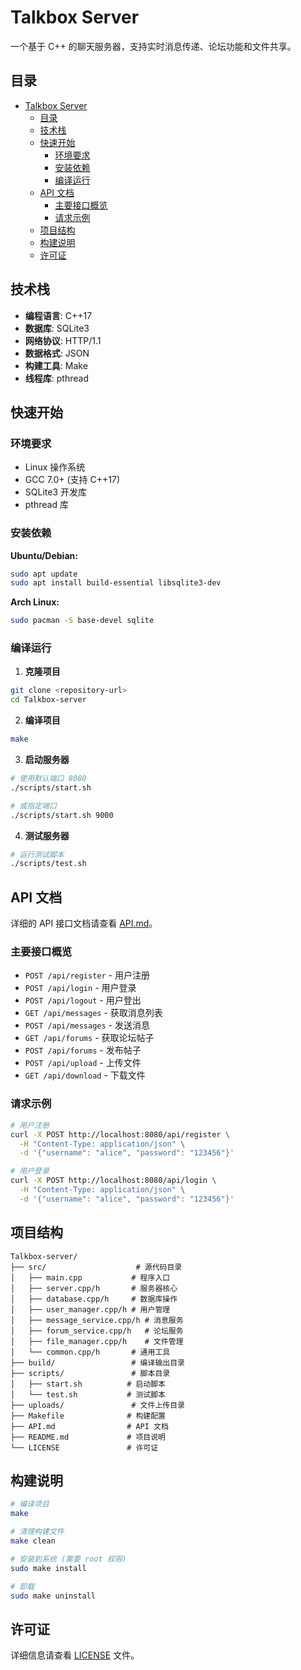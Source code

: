 # Talkbox Server

一个基于 C++ 的聊天服务器，支持实时消息传递、论坛功能和文件共享。

## 目录

- [Talkbox Server](#talkbox-server)
  - [目录](#目录)
  - [技术栈](#技术栈)
  - [快速开始](#快速开始)
    - [环境要求](#环境要求)
    - [安装依赖](#安装依赖)
    - [编译运行](#编译运行)
  - [API 文档](#api-文档)
    - [主要接口概览](#主要接口概览)
    - [请求示例](#请求示例)
  - [项目结构](#项目结构)
  - [构建说明](#构建说明)
  - [许可证](#许可证)

## 技术栈

- **编程语言**: C++17
- **数据库**: SQLite3
- **网络协议**: HTTP/1.1
- **数据格式**: JSON
- **构建工具**: Make
- **线程库**: pthread

## 快速开始

### 环境要求

- Linux 操作系统
- GCC 7.0+ (支持 C++17)
- SQLite3 开发库
- pthread 库

### 安装依赖

**Ubuntu/Debian:**
```bash
sudo apt update
sudo apt install build-essential libsqlite3-dev
```

**Arch Linux:**
```bash
sudo pacman -S base-devel sqlite
```

### 编译运行

1. **克隆项目**
```bash
git clone <repository-url>
cd Talkbox-server
```

2. **编译项目**
```bash
make
```

3. **启动服务器**
```bash
# 使用默认端口 8080
./scripts/start.sh

# 或指定端口
./scripts/start.sh 9000
```

4. **测试服务器**
```bash
# 运行测试脚本
./scripts/test.sh
```

## API 文档

详细的 API 接口文档请查看 [API.md](API.md)。

### 主要接口概览

- `POST /api/register` - 用户注册
- `POST /api/login` - 用户登录
- `POST /api/logout` - 用户登出
- `GET /api/messages` - 获取消息列表
- `POST /api/messages` - 发送消息
- `GET /api/forums` - 获取论坛帖子
- `POST /api/forums` - 发布帖子
- `POST /api/upload` - 上传文件
- `GET /api/download` - 下载文件

### 请求示例

```bash
# 用户注册
curl -X POST http://localhost:8080/api/register \
  -H "Content-Type: application/json" \
  -d '{"username": "alice", "password": "123456"}'

# 用户登录
curl -X POST http://localhost:8080/api/login \
  -H "Content-Type: application/json" \
  -d '{"username": "alice", "password": "123456"}'
```

## 项目结构

```
Talkbox-server/
├── src/                    # 源代码目录
│   ├── main.cpp           # 程序入口
│   ├── server.cpp/h       # 服务器核心
│   ├── database.cpp/h     # 数据库操作
│   ├── user_manager.cpp/h # 用户管理
│   ├── message_service.cpp/h # 消息服务
│   ├── forum_service.cpp/h   # 论坛服务
│   ├── file_manager.cpp/h    # 文件管理
│   └── common.cpp/h       # 通用工具
├── build/                 # 编译输出目录
├── scripts/               # 脚本目录
│   ├── start.sh          # 启动脚本
│   └── test.sh           # 测试脚本
├── uploads/               # 文件上传目录
├── Makefile              # 构建配置
├── API.md                # API 文档
├── README.md             # 项目说明
└── LICENSE               # 许可证
```

## 构建说明

```bash
# 编译项目
make

# 清理构建文件
make clean

# 安装到系统 (需要 root 权限)
sudo make install

# 卸载
sudo make uninstall
```

## 许可证

详细信息请查看 [LICENSE](LICENSE) 文件。


